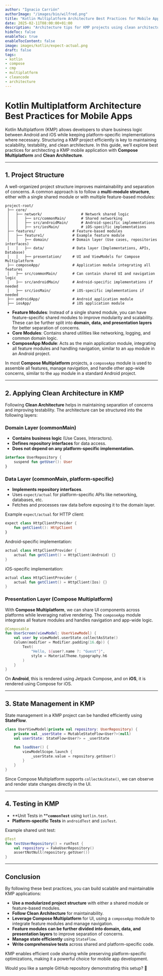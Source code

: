 ```yaml
---
author: "Ignacio Carrión"
authorImage: "/images/bio/wilfred.png"
title: "Kotlin Multiplatform Architecture Best Practices for Mobile Apps"
date: 2025-02-11T08:00:00+01:00
description: "Architecture tips for KMP projects using clean architecture"
hideToc: false
enableToc: true
enableTocContent: false
image: images/kotlin/expect-actual.png
draft: false
tags:
- kotlin
- compose
- cmp
- multiplatform
- cleancode
- architecture
---
```


# Kotlin Multiplatform Architecture Best Practices for Mobile Apps

Kotlin Multiplatform (KMP) allows developers to share business logic between Android and iOS while keeping platform-specific implementations where necessary. Structuring a KMP project efficiently is key to maintaining scalability, testability, and clean architecture. In this guide, we’ll explore best practices for architecting a KMP mobile application with **Compose Multiplatform** and **Clean Architecture**.

---

## 1. **Project Structure**

A well-organized project structure improves maintainability and separation of concerns. A common approach is to follow a **multi-module structure**, either with a single shared module or with multiple feature-based modules:

```
project-root/
 ├── core/
 │   ├── network/                  # Network shared logic
 │   │   ├── src/commonMain/       # Shared networking
 │   │   ├── src/androidMain/      # Android-specific implementations
 │   │   ├── src/iosMain/          # iOS-specific implementations
 ├── features/                 # Feature-based modules
 │   ├── feature1/             # Example feature module
 │   │   ├── domain/           # Domain layer (Use cases, repositories interfaces)
 │   │   ├── data/             # Data layer (Implementations, APIs, Database)
 │   │   ├── presentation/     # UI and ViewModels for Compose Multiplatform
 ├── composeApp/               # Application module integrating all features
 │   ├── src/commonMain/       # Can contain shared UI and navigation logic
 │   ├── src/androidMain/      # Android-specific implementations if needed
 │   ├── src/iosMain/          # iOS-specific implementations if needed
 ├── androidApp/               # Android application module
 ├── iosApp/                   # iOS application module
```

- **Feature Modules**: Instead of a single shared module, you can have feature-specific shared modules to improve modularity and scalability. These can be further split into **domain, data, and presentation layers** for better separation of concerns.
- **Core Modules**: Contains shared utilities like networking, logging, and common domain logic.
- **ComposeApp Module**: Acts as the main application module, integrating all feature modules and handling navigation, similar to an `app` module in an Android project.

In most **Compose Multiplatform** projects, a `composeApp` module is used to assemble all features, manage navigation, and handle other app-wide concerns, similar to the `app` module in a standard Android project.

---

## 2. **Applying Clean Architecture in KMP**

Following **Clean Architecture** helps in maintaining separation of concerns and improving testability. The architecture can be structured into the following layers:

### **Domain Layer (commonMain)**

- **Contains business logic** (Use Cases, Interactors).
- **Defines repository interfaces** for data access.
- **Does not depend on any platform-specific implementation.**

```kotlin
interface UserRepository {
    suspend fun getUser(): User
}
```

### **Data Layer (commonMain, platform-specific)**

- **Implements repository interfaces**.
- Uses `expect/actual` for platform-specific APIs like networking, databases, etc.
- Fetches and processes raw data before exposing it to the domain layer.

Example `expect/actual` for HTTP client:

```kotlin
expect class HttpClientProvider {
    fun getClient(): HttpClient
}
```

Android-specific implementation:

```kotlin
actual class HttpClientProvider {
    actual fun getClient() = HttpClient(Android) {}
}
```

iOS-specific implementation:

```kotlin
actual class HttpClientProvider {
    actual fun getClient() = HttpClient(Ios) {}
}
```

### **Presentation Layer (Compose Multiplatform)**

With **Compose Multiplatform**, we can share UI components across platforms while leveraging native rendering. The `composeApp` module integrates all feature modules and handles navigation and app-wide logic.

```kotlin
@Composable
fun UserScreen(viewModel: UserViewModel) {
    val user by viewModel.userState.collectAsState()
    Column(modifier = Modifier.padding(16.dp)) {
        Text(
            "Hello, ${user?.name ?: "Guest"}", 
            style = MaterialTheme.typography.h6
        )
    }
}
```

On **Android**, this is rendered using Jetpack Compose, and on **iOS**, it is rendered using Compose for iOS.

---

## 3. **State Management in KMP**

State management in a KMP project can be handled efficiently using **StateFlow**.

```kotlin
class UserViewModel(private val repository: UserRepository) {
    private val _userState = MutableStateFlow<User?>(null)
    val userState: StateFlow<User?> = _userState

    fun loadUser() {
        viewModelScope.launch {
            _userState.value = repository.getUser()
        }
    }
}
```

Since Compose Multiplatform supports `collectAsState()`, we can observe and render state changes directly in the UI.

---

## 4. **Testing in KMP**

- **Unit Tests in ****`commonTest`** using `kotlin.test`.
- **Platform-specific Tests** in `androidTest` and `iosTest`.

Example shared unit test:

```kotlin
@Test
fun testUserRepository() = runTest {
    val repository = FakeUserRepository()
    assertNotNull(repository.getUser())
}
```

---

## **Conclusion**

By following these best practices, you can build scalable and maintainable KMP applications:

- **Use a modularized project structure** with either a shared module or feature-based modules.
- **Follow Clean Architecture** for maintainability.
- **Leverage Compose Multiplatform** for UI, using a `composeApp` module to integrate feature modules and manage navigation.
- **Feature modules can be further divided into domain, data, and presentation layers** to improve separation of concerns.
- **Manage state efficiently** using `StateFlow`.
- **Write comprehensive tests** across shared and platform-specific code.

KMP enables efficient code sharing while preserving platform-specific optimizations, making it a powerful choice for mobile app development.

Would you like a sample GitHub repository demonstrating this setup? 🚀
